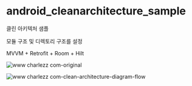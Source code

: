 # android_cleanarchitecture_sample
클린 아키텍처 샘플

모듈 구조 및 디렉토리 구조를 설정

MVVM + Retrofit + Room + Hilt

![www charlezz com-original](https://user-images.githubusercontent.com/26853549/197118037-f7e7089f-e584-44a5-9651-150157b3b29f.png)


![www charlezz com-clean-architecture-diagram-flow](https://user-images.githubusercontent.com/26853549/197118067-632722ea-63f8-4cd7-9b85-817f1b963dba.png)
